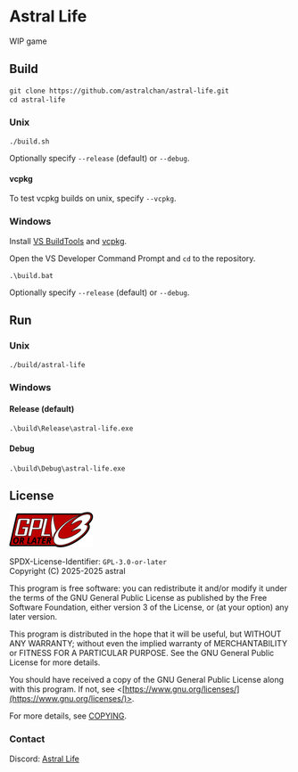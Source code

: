 # Astral Life

WIP game

## Build

```
git clone https://github.com/astralchan/astral-life.git
cd astral-life
```

### Unix

```
./build.sh
```

Optionally specify `--release` (default) or `--debug`.

#### vcpkg

To test vcpkg builds on unix, specify `--vcpkg`.

### Windows

Install [VS BuildTools](https://visualstudio.microsoft.com/downloads/)
and [vcpkg](https://learn.microsoft.com/en-us/vcpkg/get_started/get-started).

Open the VS Developer Command Prompt and `cd` to the repository.

```
.\build.bat
```

Optionally specify `--release` (default) or `--debug`.

## Run

### Unix

```
./build/astral-life
```

### Windows

#### Release (default)

```
.\build\Release\astral-life.exe
```

#### Debug

```
.\build\Debug\astral-life.exe
```

## License

![gplv3-or-later](./.img/gplv3-or-later.png)

SPDX-License-Identifier: `GPL-3.0-or-later`  
Copyright (C) 2025-2025 astral

This program is free software: you can redistribute it and/or modify
it under the terms of the GNU General Public License as published by
the Free Software Foundation, either version 3 of the License, or
(at your option) any later version.

This program is distributed in the hope that it will be useful,
but WITHOUT ANY WARRANTY; without even the implied warranty of
MERCHANTABILITY or FITNESS FOR A PARTICULAR PURPOSE. See the
GNU General Public License for more details.

You should have received a copy of the GNU General Public License
along with this program. If not, see
<[https://www.gnu.org/licenses/](https://www.gnu.org/licenses/)>.

For more details, see [COPYING](./COPYING).

### Contact

Discord: [Astral Life](https://discord.gg/H5fyxRuW5r)
